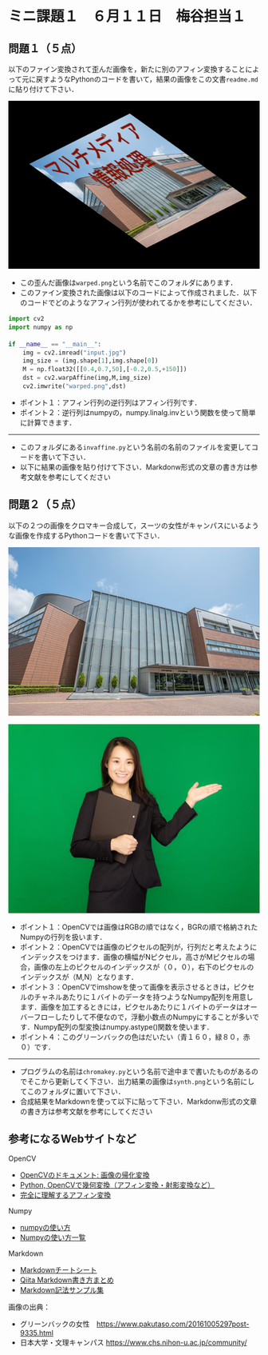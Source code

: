 # ミニ課題１　６月１１日　梅谷担当１

## 問題１（５点）

以下のファイン変換されて歪んだ画像を，新たに別のアフィン変換することによって元に戻すようなPythonのコードを書いて，結果の画像をこの文書```readme.md```に貼り付けて下さい．

![warped](warped.png)

- この歪んだ画像は```warped.png```という名前でこのフォルダにあります．
- このファイン変換された画像は以下のコードによって作成されました．以下のコードでどのようなアフィン行列が使われてるかを参考にしてください．

```python
import cv2
import numpy as np

if __name__ == "__main__":
	img = cv2.imread("input.jpg")
	img_size = (img.shape[1],img.shape[0])
	M = np.float32([[0.4,0.7,50],[-0.2,0.5,+150]])
	dst = cv2.warpAffine(img,M,img_size)
	cv2.imwrite("warped.png",dst)
```

- ポイント１：アフィン行列の逆行列はアフィン行列です．
- ポイント２：逆行列はnumpyの，numpy.linalg.invという関数を使って簡単に計算できます．

---

- このフォルダにある``invaffine.py``という名前の名前のファイルを変更してコードを書いて下さい．
- 以下に結果の画像を貼り付けて下さい．Markdonw形式の文章の書き方は参考文献を参考にしてください





## 問題２（５点）

以下の２つの画像をクロマキー合成して，スーツの女性がキャンパスにいるような画像を作成するPythonコードを書いて下さい．

![キャンパス](campus.jpg)

![クロマキー](chromakey.jpg)


- ポイント１：OpenCVでは画像はRGBの順ではなく，BGRの順で格納されたNumpyの行列を扱います．
- ポイント２：OpenCVでは画像のピクセルの配列が，行列だと考えたようにインデックスをつけます．画像の横幅がNピクセル，高さがMピクセルの場合，画像の左上のピクセルのインデックスが（０，０），右下のピクセルのインデックスが（M,N）となります．
- ポイント３：OpenCVでimshowを使って画像を表示させるときは，ピクセルのチャネルあたりに１バイトのデータを持つようなNumpy配列を用意します．画像を加工するときには，ピクセルあたりに１バイトのデータはオーバーフローしたりして不便なので，浮動小数点のNumpyにすることが多いです．Numpy配列の型変換はnumpy.astype()関数を使います．
- ポイント４：このグリーンバックの色はだいたい（青１６０，緑８０，赤０）です．

---

- プログラムの名前は```chromakey.py```という名前で途中まで書いたものがあるのでそこから更新してく下さい．出力結果の画像は```synth.png```という名前にしてこのフォルダに置いて下さい．
- 合成結果をMarkdownを使って以下に貼って下さい．Markdonw形式の文章の書き方は参考文献を参考にしてください





## 参考になるWebサイトなど

OpenCV
- [OpenCVのドキュメント: 画像の帰化変換](http://labs.eecs.tottori-u.ac.jp/sd/Member/oyamada/OpenCV/html/py_tutorials/py_imgproc/py_geometric_transformations/py_geometric_transformations.html)
- [Python, OpenCVで幾何変換（アフィン変換・射影変換など）](https://note.nkmk.me/python-opencv-warp-affine-perspective/)
- [完全に理解するアフィン変換](https://qiita.com/koshian2/items/c133e2e10c261b8646bf)

Numpy
- [numpyの使い方](https://qiita.com/jyori112/items/a15658d1dd17c421e1e2)
- [Numpyの使い方一覧](https://qiita.com/mochidan/items/50a18a663aa97f62c83c)

Markdown

- [Markdownチートシート](https://qiita.com/Qiita/items/c686397e4a0f4f11683d)
- [Qiita Markdown書き方まとめ](https://qiita.com/shizuma/items/8616bbe3ebe8ab0b6ca1)
- [Markdown記法サンプル集](https://qiita.com/tbpgr/items/989c6badefff69377da7)


画像の出典：

- グリーンバックの女性　https://www.pakutaso.com/20161005297post-9335.html
- 日本大学・文理キャンパス https://www.chs.nihon-u.ac.jp/community/

